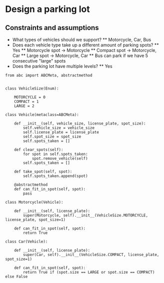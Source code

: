 # Design a parking lot

## Constraints and assumptions

* What types of vehicles should we support?
** Motorcycle, Car, Bus
* Does each vehicle type take up a different amount of parking spots?
** Yes
** Motorcycle spot -> Motorcycle
** Compact spot -> Motorcycle, Car
** Large spot -> Motorcycle, Car
** Bus can park if we have 5 consecutive "large" spots
* Does the parking lot have multiple levels?
** Yes

```
from abc import ABCMeta, abstractmethod


class VehicleSize(Enum):

    MOTORCYCLE = 0
    COMPACT = 1
    LARGE = 2

class Vehicle(metaclass=ABCMeta):

    def __init__(self, vehicle_size, license_plate, spot_size):
        self.vehicle_size = vehicle_size
        self.license_plate = license_plate
        self.spot_size = spot_size
        self.spots_taken = []

    def clear_spots(self):
        for spot in self.spots_taken:
            spot.remove_vehicle(self)
        self.spots_taken = []

    def take_spot(self, spot):
        self.spots_taken.append(spot)

    @abstractmethod
    def can_fit_in_spot(self, spot):
        pass

class Motorcycle(Vehicle):

    def __init__(self, license_plate):
        super(Motorcycle, self).__init__(VehicleSize.MOTORCYCLE, license_plate, spot_size=1)

    def can_fit_in_spot(self, spot):
        return True

class Car(Vehicle):

    def __init__(self, license_plate):
        super(Car, self).__init__(VehicleSize.COMPACT, license_plate, spot_size=1)

    def can_fit_in_spot(self, spot):
        return True if (spot.size == LARGE or spot.size == COMPACT) else False
```
